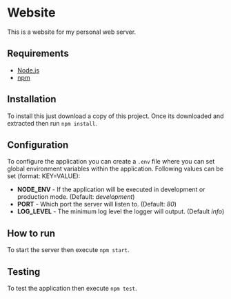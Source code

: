 # Website
This is a website for my personal web server.

## Requirements
- [Node.js](https://nodejs.org)
- [npm](https://www.npmjs.com/)

## Installation
To install this just download a copy of this project.
Once its downloaded and extracted then run `npm install`.

## Configuration
To configure the application you can create a `.env` file
where you can set global environment variables within the application.
Following values can be set (format: KEY=VALUE):

- **NODE_ENV** - If the application will be executed in development or production mode. (Default: *development*)
- **PORT** - Which port the server will listen to. (Default: *80*)
- **LOG_LEVEL** - The minimum log level the logger will output. (Default *info*)

## How to run
To start the server then execute `npm start`.

## Testing
To test the application then execute `npm test`.
